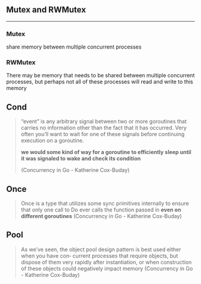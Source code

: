 ## Mutex and RWMutex

---

### Mutex

share memory between multiple concurrent processes

### RWMutex

There may be memory that needs to be shared between multiple concurrent processes, but perhaps not all of these processes will read and write to this memory

## Cond

> “event” is any arbitrary signal between two or more
> goroutines that carries no information other than the
> fact that it has occurred. Very often you’ll want to wait
> for one of these signals before continuing execution on a goroutine.
>
> **we would some kind of way for a goroutine to efficiently sleep until it was signaled to wake and check its condition**
>
> (Concurrency in Go - Katherine Cox-Buday)

## Once

> Once is a type that utilizes some sync primitives internally to ensure that only one call to Do ever calls the function passed in **even on different goroutines**
> (Concurrency in Go - Katherine Cox-Buday)

## Pool

> As we’ve seen, the object pool design pattern is best used either when you have con‐ current processes that require objects, but dispose of them very rapidly after instantiation, or when construction of these objects could negatively impact memory
> (Concurrency in Go - Katherine Cox-Buday)

